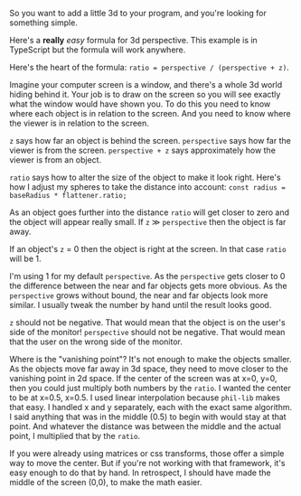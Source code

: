 So you want to add a little 3d to your program, and you're looking for something simple.

Here's a __really__ _easy_ formula for 3d perspective.
This example is in TypeScript but the formula will work anywhere.

Here's the heart of the formula: `ratio = perspective / (perspective + z)`.

Imagine your computer screen is a window, and there's a whole 3d world hiding behind it.
Your job is to draw on the screen so you will see exactly what the window would have shown you.
To do this you need to know where each object is in relation to the screen.
And you need to know where the viewer is in relation to the screen.

`z` says how far an object is behind the screen.
`perspective` says how far the viewer is from the screen.
`perspective + z` says approximately how the viewer is from an object.


`ratio` says how to alter the size of the object to make it look right.
Here's how I adjust my spheres to take the distance into account:
`const radius = baseRadius * flattener.ratio;`

As an object goes further into the distance `ratio` will get closer to zero and the object will appear really small.
If `z` ≫ `perspective` then the object is far away.

If an object's `z` = 0 then the object is right at the screen.
In that case `ratio` will be 1.

I'm using 1 for my default `perspective`.
As the `perspective` gets closer to 0 the difference between the near and far objects gets more obvious.
As the `perspective` grows without bound, the near and far objects look more similar.
I usually tweak the number by hand until the result looks good.

`z` should not be negative.
That would mean that the object is on the user's side of the monitor!
`perspective` should not be negative.
That would mean that the user on the wrong side of the monitor.

Where is the "vanishing point"?
It's not enough to make the objects smaller.
As the objects move far away in 3d space, they need to move closer to the vanishing point in 2d space.
If the center of the screen was at x=0, y=0, then you could just multiply both numbers by the `ratio`.
I wanted the center to be at x=0.5, x=0.5.
I used linear interpolation because `phil-lib` makes that easy.
I handled x and y separately, each with the exact same algorithm.
I said anything that was in the middle (0.5) to begin with would stay at that point.
And whatever the distance was between the middle and the actual point, I multiplied that by the `ratio`.

If you were already using matrices or css transforms, those offer a simple way to move the center.
But if you're not working with that framework, it's easy enough to do that by hand.
In retrospect, I should have made the middle of the screen (0,0), to make the math easier.
